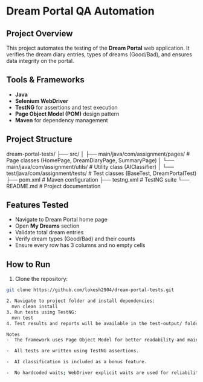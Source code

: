 # Dream Portal QA Automation 

## Project Overview
This project automates the testing of the **Dream Portal** web application. It verifies the dream diary entries, types of dreams (Good/Bad), and ensures data integrity on the portal.

## Tools & Frameworks
- **Java**  
- **Selenium WebDriver**  
- **TestNG** for assertions and test execution  
- **Page Object Model (POM)** design pattern  
- **Maven** for dependency management  

## Project Structure

dream-portal-tests/
├── src/
│ ├── main/java/com/assignment/pages/ # Page classes (HomePage, DreamDiaryPage, SummaryPage)
│ └── main/java/com/assignment/utils/ # Utility class (AIClassifier)
│ └── test/java/com/assignment/tests/ # Test classes (BaseTest, DreamPortalTest)
├── pom.xml # Maven configuration
├── testng.xml # TestNG suite
└── README.md # Project documentation


## Features Tested
- Navigate to Dream Portal home page
- Open **My Dreams** section
- Validate total dream entries
- Verify dream types (Good/Bad) and their counts
- Ensure every row has 3 columns and no empty cells

## How to Run
1. Clone the repository:  
```bash
git clone https://github.com/lokesh2904/dream-portal-tests.git

2. Navigate to project folder and install dependencies:
  mvn clean install
3. Run tests using TestNG:
  mvn test
4. Test results and reports will be available in the test-output/ folder.

Notes
-  The framework uses Page Object Model for better readability and maintenance.

-  All tests are written using TestNG assertions.

-  AI classification is included as a bonus feature.

-  No hardcoded waits; WebDriver explicit waits are used for reliability.
